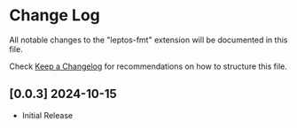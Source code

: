 # Change Log

All notable changes to the "leptos-fmt" extension will be documented in this file.

Check [Keep a Changelog](http://keepachangelog.com/) for recommendations on how to structure this file.

## [0.0.3] 2024-10-15

- Initial Release

